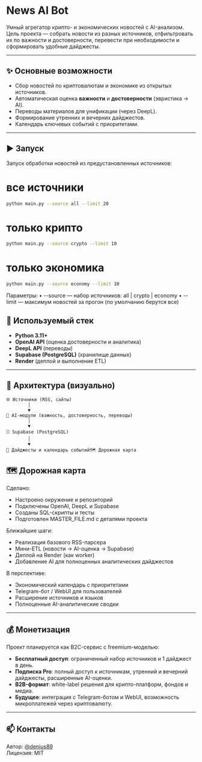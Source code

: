 # News AI Bot

Умный агрегатор крипто- и экономических новостей с AI-анализом.  
Цель проекта — собрать новости из разных источников, отфильтровать их по важности и достоверности, перевести при необходимости и сформировать удобные дайджесты.

---

## ✨ Основные возможности
- Сбор новостей по криптовалютам и экономике из открытых источников.
- Автоматическая оценка **важности** и **достоверности** (эвристика → AI).
- Переводы материалов для унификации (через DeepL).
- Формирование утренних и вечерних дайджестов.
- Календарь ключевых событий с приоритетами.

---

## ▶️ Запуск

Запуск обработки новостей из предустановленных источников:


# все источники
```bash
python main.py --source all --limit 20
```

# только крипто
```bash
python main.py --source crypto --limit 10
```
# только экономика
```bash
python main.py --source economy --limit 10
``` 
Параметры:
        •       --source — набор источников: all | crypto | economy
        •       --limit  — максимум новостей за прогон (по умолчанию берутся все)
      

## 🧰 Используемый стек
- **Python 3.11+**
- **OpenAI API** (оценка достоверности и аналитика)
- **DeepL API** (переводы)
- **Supabase (PostgreSQL)** (хранилище данных)
- **Render** (деплой и выполнение ETL)

---

## 🔄 Архитектура (визуально)

```text
🌐 Источники (RSS, сайты)
        │
        ▼
🤖 AI-модули (важность, достоверность, переводы)
        │
        ▼
🗄️ Supabase (PostgreSQL)
        │
        ▼
📰 Дайджесты и календарь событий🗺 Дорожная карта
```
## 🗺 Дорожная карта
Сделано:
- Настроено окружение и репозиторий
- Подключены OpenAI, DeepL и Supabase
- Созданы SQL-скрипты и тесты
- Подготовлен MASTER_FILE.md с деталями проекта

Ближайшие шаги:
- Реализация базового RSS-парсера
- Мини-ETL (новости → AI-оценка → Supabase)
- Деплой на Render (как worker)
- Добавление AI для полноценных аналитических дайджестов

В перспективе:
- Экономический календарь с приоритетами
- Telegram-бот / WebUI для пользователей
- Расширение источников и языков
- Полноценные AI-аналитические сводки

---

## 💰 Монетизация

Проект планируется как B2C-сервис с freemium-моделью:

- **Бесплатный доступ**: ограниченный набор источников и 1 дайджест в день.
- **Подписка Pro**: полный доступ к источникам, утренний и вечерний дайджесты, расширенные AI-оценки.
- **B2B-формат**: white-label решения для крипто-платформ, фондов и медиа.
- **Будущее**: интеграция с Telegram-ботом и WebUI, возможность микроплатежей через криптовалюту.

---

## 📫 Контакты

Автор: [@denius89](https://github.com/denius89)  
Лицензия: MIT
